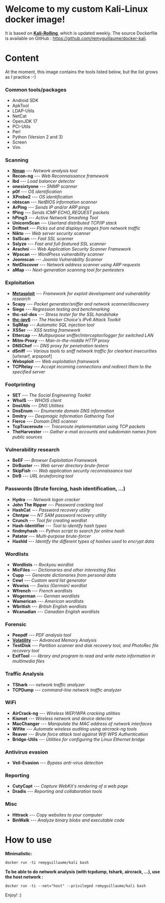 # Welcome to my custom Kali-Linux docker image!

It is based on **[Kali-Rolling](https://hub.docker.com/r/kalilinux/kali-rolling)**, which is updated weekly.
The source Dockerfile is available on GitHub : https://github.com/remyguillaume/docker-kali.

# Content
At the moment, this image contains the tools listed below, but the list grows as I practice :-)

### Common tools/packages
- Android SDK
- ApkTool
- LDAP-Utils
- NetCat
- OpenJDK 17
- PCI-Utils
- Perl
- Python (Version 2 and 3)
- Screen
- Vim

### Scanning
- **[Nmap](https://nmap.org/)** --- *Network analysis tool*
- **Recon-ng** --- *Web Reconnaissance framework*
- **lbd** --- *Load balancer detector*
- **onesixtyone** --- *SNMP scanner*
- **p0f** --- *OS identification*
- **XProbe2** --- *OS identification*
- **nbtscan** --- *NetBIOS information scanner*
- **ArPing** --- *Sends IP and/or ARP pings*
- **fPing** --- *Sends ICMP ECHO_REQUEST packets*
- **hPing3** --- *Active Network Smashing Tool*
- **UnicornScan** --- *Userland distributed TCP/IP stack*
- **Driftnet** --- *Picks out and displays images from network traffic*
- **Nikto** --- *Web server security scanner*
- **SslScan** --- *Fast SSL scanner*
- **Sslyze** --- *Fast and full-featured SSL scanner*
- **Arachni** --- *Web Application Security Scanner Framework*
- **Wpscan** --- *WordPress vulnerability scanner*
- **Joomscan** --- *Joomla Vulnerability Scanner*
- **NetDiscover** --- *Network address scanner using ARP requests*
- **aMap** --- *Next-generation scanning tool for pentesters*

### Exploitation
- **[Metasploit](https://www.metasploit.com/)** --- *Framework for exploit development and vulnerability research*
- **Scapy** --- *Packet generator/sniffer and network scanner/discovery*
- **Siege** --- *Regression testing and benchmarking*
- **thc-ssl-dos** --- *Stress tester for the SSL handshake*
- **[thc-ipv6](https://tools.kali.org/information-gathering/thc-ipv6)** --- *The Hacker Choice's IPv6 Attack Toolkit*
- **SqlMap** --- *Automatic SQL injection tool*
- **XSSer** --- *XSS testing framework*
- **Ettercap** --- *Multipurpose sniffer/interceptor/logger for switched LAN*
- **Mitm-Proxy** --- *Man-in-the-middle HTTP proxy*
- **DNSChef** --- *DNS proxy for penetration testers*
- **dSniff** --- *Various tools to sniff network traffic for cleartext insecurities* [urlsnarf, arpspoof]
- **Websploit** --- *Web exploitation framework*
- **TCPRelay** --- *Accept incoming connections and redirect them to the specified server*

### Footprinting
- **SET** --- *The Social Engineering Toolkit*
- **WhoIS** --- *WHOIS client*
- **DnsUtils** --- *DNS Utilities*
- **DnsEnum** --- *Enumerate domain DNS information*
- **Dmitry** --- *Deepmagic Information Gathering Tool*
- **Fierce** --- *Domain DNS scanner*
- **TcpTraceroute** --- *Traceroute implementation using TCP packets*
- **TheHarvester** --- *Gather e-mail accounts and subdomain names from public sources*

### Vulnerability research
- **BeEF** --- *Browser Exploitation Framework*
- **DirBuster** --- *Web server directory brute-forcer*
- **SkipFish** --- *Web application security reconnaissance tool*
- **DirB** --- *URL bruteforcing tool*

### Passwords (Brute forcing, hash identification, ...)
- **Hydra** --- *Network logon cracker*
- **John The Ripper** --- *Password cracking tool*
- **HashCat** --- *Password recovery utility*
- **Chntpw** --- *NT SAM password recovery utility*
- **Crunch** --- *Tool for creating wordlist*
- **Hash-Identifier** --- *Tool to identify hash types*
- **findmyhash** --- *Python script to search for online hash*
- **Patator** --- *Multi-purpose brute-forcer*
- **HashId** --- *Identify the different types of hashes used to encrypt data*

### Wordlists
- **Wordlists** -- *Rockyou wordlist*
- **MicFiles** --- *Dictionaries and other interesting files*
- **Cupp** --- *Generate dictionaries from personal data*
- **Cewl** --- *Custom word list generator*
- **Wswiss** --- *Swiss (German) wordlist*
- **Wfrench** --- *French wordlists*
- **Wogerman** --- *German wordlists*
- **Wamerican** --- *American wordlists*
- **Wbritish** --- *British English wordlists*
- **Wcanadian** --- *Canadian English wordlists*

### Forensic
- **Peepdf** --- *PDF analysis tool*
- **[Volatility](https://github.com/volatilityfoundation/volatility/wiki)** --- *Advanced Memory Analysis*
- **TestDisk** --- *Partition scanner and disk recovery tool, and PhotoRec file recovery tool*
- **ExifTool** --- *library and program to read and write meta information in multimedia files*

### Traffic Analysis
- **TShark** --- *network traffic analyzer*
- **TCPDump** --- *command-line network traffic analyzer*

### WiFi
- **AirCrack-ng** --- *Wireless WEP/WPA cracking utilities*
- **Kismet** --- *Wireless network and device detector*
- **MacChanger** --- *Manipulate the MAC address of network interfaces*
- **Wifite** --- *Automate wireless auditing using aircrack-ng tools*
- **Reaver** --- *Brute force attack tool against Wifi WPS Authentication*
- **Bridge-Utils** --- *Utilities for configuring the Linux Ethernet bridge*

### Antivirus evasion
- **Veil-Evasion** --- *Bypass anti-virus detection*

### Reporting
- **CutyCapt** --- *Capture WebKit's rendering of a web page*
- **Dradis** --- *Reporting and collaboration tools*

### Misc
- **Httrack** --- *Copy websites to your computer*
- **BinWalk** --- *Analyze binary blobs and executable code*

# How to use

**Minimalistic:**

`docker run -ti remyguillaume/kali bash`

**To be able to do network analysis (with tcpdump, tshark, aircrack, ...), use the host network :**

`docker run -ti --net="host" --privileged remyguillaume/kali bash`


Enjoy! :)